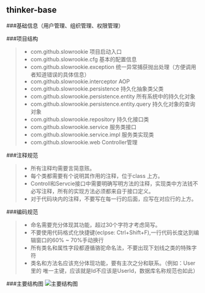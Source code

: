 ## thinker-base
###基础信息（用户管理、组织管理、权限管理）

###项目结构 
>* com.github.slowrookie							项目启动入口
>* com.github.slowrookie.cfg    					基本的配置信息
>* com.github.slowrookie.exception 					统一异常捕获抛出处理（方便调用者知道错误的具体信息）
>* com.github.slowrookie.interceptor				AOP
>* com.github.slowrookie.persistence 				持久化抽象类父类
>* com.github.slowrookie.persistence.entity			所有系统中的持久化对象
>* com.github.slowrookie.persistence.entity.query 	持久化对象的查询对象
>* com.github.slowrookie.repository 				持久化接口类
>* com.github.slowrookie.service 					服务类接口
>* com.github.slowrookie.service.impl				服务类实现类
>* com.github.slowrookie.web						Controller管理

###注释规范
>*	所有注释均需要言简意赅。
>*	每个类都需要有个说明其作用的注释，位于class 上方。
>*	Controll和Servcie接口中需要明确写明方法的注释，实现类中方法钱不必写注释，所有的实现方法必须都来自于接口定义。
>*	对于代码块内的注释，不要写在每一行的后面，应写在对应行的上方。

###编码规范
>*	命名需要充分体现其功能，超过30个字符才考虑简写。
>*	不要使用代码格式化快捷键(eclpse: Ctrl+Shift+F),一行代码长度达到编辑窗口的60% ~ 70%手动换行
>*	所有类名和属性字段都遵循骆驼命名法，不要出现下划线之类的特殊字符
>*	类名和方法名应该充分体现功能，要有主次之分和联系。（例如：User里的 唯一主键，应该就是Id不应该是UserId，数据库名称规范也如此）

###主要结构图
![主要结构图](https://raw.githubusercontent.com/SlowRookie/thinker-base/8612edf9d096db9e60f0d2f63432fa9895b76f6b/src/test/resouces/datamodel/base.png)
